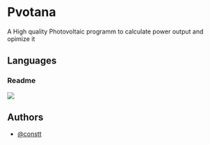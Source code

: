 # Pvotana
A High quality Photovoltaic programm to calculate power output and opimize it

## Languages
### Readme
<a href="https://github.com/Pvotana/.github/tree/main/profile" alt="Language DE">
        <img src="https://img.shields.io/badge/Lang-DE-red" /></a>

## Authors

- [@constt](https://www.github.com/constt)
